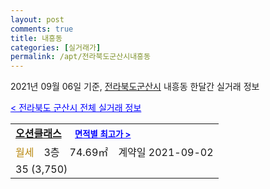 ```yaml
---
layout: post
comments: true
title: 내흥동
categories: [실거래가]
permalink: /apt/전라북도군산시내흥동
---
```


2021년 09월 06일 기준, <a href="/apt/전라북도군산시">전라북도군산시</a> 내흥동 한달간 실거래 정보

<a style="color: blue;" href="/apt/전라북도군산시">< 전라북도 군산시 전체 실거래 정보</a>
<!---- start ---->
<table>
  <tr>
    <td colspan="4" style="font-weight: bold;"><a href="/apt/전라북도군산시내흥동오션클래스">오션클래스</a> &nbsp;&nbsp;&nbsp; <a style="color: blue; font-size: smaller;" href="/apt/전라북도군산시내흥동오션클래스">면적별 최고가 ></a></td>
  </tr>
    
  <tr>
    <td><a style="color: darkgoldenrod">월세</a></td>
    <td>3층</td>
    <td>74.69㎡</td>
    <td>계약일 2021-09-02</td>
  </tr>
  <tr>
    <td colspan="4">35 (3,750)</td>
  </tr>
    
</table>
<!---- end ---->
    